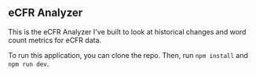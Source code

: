 ## eCFR Analyzer

This is the eCFR Analyzer I've built to look at historical changes and word count metrics for eCFR data.

To run this application, you can clone the repo. Then, run `npm install` and `npm run dev`.